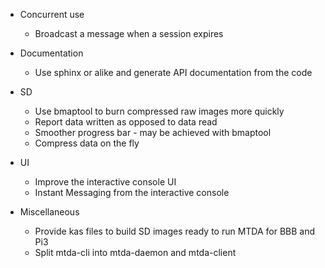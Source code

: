  * Concurrent use
   * Broadcast a message when a session expires

 * Documentation
   * Use sphinx or alike and generate API documentation from the code

 * SD
   * Use bmaptool to burn compressed raw images more quickly
   * Report data written as opposed to data read
   * Smoother progress bar - may be achieved with bmaptool
   * Compress data on the fly

 * UI
   * Improve the interactive console UI
   * Instant Messaging from the interactive console

 * Miscellaneous
   * Provide kas files to build SD images ready to run MTDA for BBB and Pi3
   * Split mtda-cli into mtda-daemon and mtda-client


